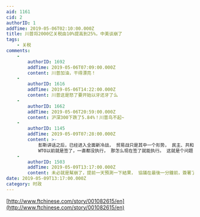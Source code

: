 ```yaml
---
aid: 1161
cid: 2
authorID: 1
addTime: 2019-05-06T02:10:00.000Z
title: 川普将2000亿关税由10%提高到25%，中美谈崩了
tags:
    - 关税
comments:
    -
        authorID: 1692
        addTime: 2019-05-06T07:09:00.000Z
        content: 川普加油，干得漂亮！
    -
        authorID: 1616
        addTime: 2019-05-06T14:22:00.000Z
        content: 川普这是怒了要开始以牙还牙了么
    -
        authorID: 1662
        addTime: 2019-05-06T20:59:00.000Z
        content: 沪深300下跌了5.84%！川普鸟不起~
    -
        authorID: 1145
        addTime: 2019-05-09T07:28:00.000Z
        content: >-
            彭斯讲话之后，已经进入全面新冷战， 贸易战只是其中一个形势， 民主、共和两党的共识， 肯定暴打中国，短时间肯定签不到啥东西，
            WTO以前就是签了，一直都没执行， 那怎么现在签了就能执行。 这就是个问题
    -
        authorID: 1503
        addTime: 2019-05-09T13:17:00.000Z
        content: 未必就是幫崩了，提前一天預測一下結果， 協議在最後一分鐘前，簽署了。
date: 2019-05-09T13:17:00.000Z
category: 时政
---
```


[http://www.ftchinese.com/story/001082615/en](http://www.ftchinese.com/story/001082615/en)
